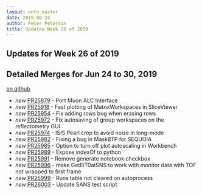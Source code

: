 ```yaml
---
layout: onto_master
date: 2019-06-24
author: Peter Peterson
title: Updates Week 26 of 2019
---
```

Updates for Week 26 of 2019
---------------------------

Detailed Merges for Jun 24 to 30, 2019
--------------------------------------
[on github](https://github.com/mantidproject/mantid/pulls?q=is%3Apr+merged%3A2019-06-25..2019-06-30)

* *new* [PR25879](https://github.com/mantidproject/mantid/pull/25879) - Port Muon ALC Interface
* *new* [PR25918](https://github.com/mantidproject/mantid/pull/25918) - Fast plotting of MatrixWorkspaces in SliceViewer
* *new* [PR25954](https://github.com/mantidproject/mantid/pull/25954) - Fix adding rows bug when erasing rows
* *new* [PR25972](https://github.com/mantidproject/mantid/pull/25972) - Fix autosaving of group workspaces on the reflectometry GUI
* *new* [PR25974](https://github.com/mantidproject/mantid/pull/25974) - ISIS Pearl crop to avoid noise in long-mode
* *new* [PR25982](https://github.com/mantidproject/mantid/pull/25982) - Fixing a bug in MaskBTP for SEQUOIA
* *new* [PR25985](https://github.com/mantidproject/mantid/pull/25985) - Option to turn off plot autoscaling in Workbench
* *new* [PR25989](https://github.com/mantidproject/mantid/pull/25989) - Expose indexOf to python
* *new* [PR25991](https://github.com/mantidproject/mantid/pull/25991) - Remove generate notebook checkbox
* *new* [PR25996](https://github.com/mantidproject/mantid/pull/25996) - make GetEiT0atSNS to work with monitor data with TOF not wrapped to first frame
* *new* [PR25999](https://github.com/mantidproject/mantid/pull/25999) - Runs table not cleared on autoprocess
* *new* [PR26003](https://github.com/mantidproject/mantid/pull/26003) - Update SANS test script
